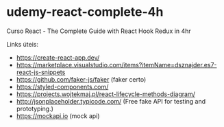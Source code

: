 # udemy-react-complete-4h
Curso React - The Complete Guide with React Hook Redux in 4hr

Links úteis:
- https://create-react-app.dev/
- https://marketplace.visualstudio.com/items?itemName=dsznajder.es7-react-js-snippets
- https://github.com/faker-js/faker (faker certo)
- https://styled-components.com/
- https://projects.wojtekmaj.pl/react-lifecycle-methods-diagram/
- http://jsonplaceholder.typicode.com/ (Free fake API for testing and prototyping.)
- https://mockapi.io (mock api)